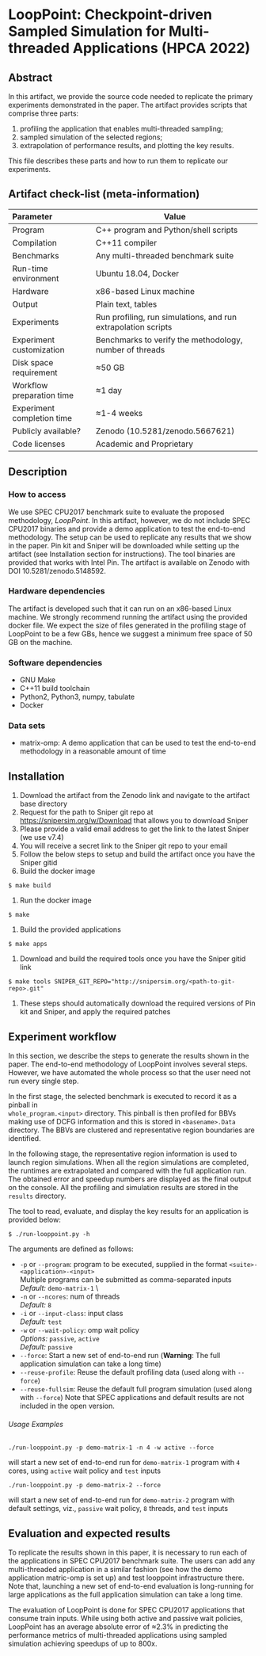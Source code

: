 # LoopPoint: Checkpoint-driven Sampled Simulation for Multi-threaded Applications (HPCA 2022)
## Abstract

In this artifact, we provide the source code needed to replicate the primary experiments 
demonstrated in the paper. The artifact provides scripts that comprise three parts:
1. profiling the application that enables multi-threaded sampling; 
1. sampled simulation of the selected regions;
1. extrapolation of performance results, and plotting the key results. 

This file describes these parts and how to run them to replicate our experiments.
 
## Artifact check-list (meta-information)
 
| Parameter                  | Value                                                         |
|:---------------------------|---------------------------------------------------------------|
| Program                    | C++ program and Python/shell scripts                          |
| Compilation                | C++11 compiler                                                |
| Benchmarks                 | Any multi-threaded benchmark suite                            |
| Run-time environment       | Ubuntu 18.04, Docker                                          |
| Hardware                   | x86-based Linux machine                                       |
| Output                     | Plain text, tables                                            |
| Experiments                | Run profiling, run simulations, and run extrapolation scripts |
| Experiment customization   | Benchmarks to verify the methodology, number of threads       |
| Disk space requirement     | &asymp;50 GB                                                  |
| Workflow preparation time  | &asymp;1 day                                                  |
| Experiment completion time | &asymp;1-4 weeks                                              |
| Publicly available?        | Zenodo (10.5281/zenodo.5667621)                               |
| Code licenses              | Academic and Proprietary                                      |
 
## Description

### How to access
We use SPEC CPU2017 benchmark suite to evaluate the proposed methodology, *LoopPoint*. In this 
artifact, however, we do not include SPEC CPU2017 binaries and provide a demo application to test
the end-to-end methodology. The setup can be used to replicate any results that we show in the
paper. Pin kit and Sniper will be downloaded while setting up the artifact (see Installation section
for instructions). The tool binaries are provided that works with Intel Pin. The artifact is available 
on Zenodo with DOI 10.5281/zenodo.5148592.

### Hardware dependencies
The artifact is developed such that it can run on an x86-based Linux machine. We strongly recommend 
running the artifact using the provided docker file. We expect the size of files generated in the 
profiling stage of LoopPoint to be a few GBs, hence we suggest a minimum free space of 50 GB on the 
machine.

### Software dependencies
- GNU Make
- C++11 build toolchain
- Python2, Python3, numpy, tabulate
- Docker

### Data sets
- matrix-omp: A demo application that can be used to test the end-to-end methodology in a reasonable
amount of time

## Installation

1. Download the artifact from the Zenodo link and navigate to the artifact base directory
1. Request for the path to Sniper git repo at https://snipersim.org/w/Download that allows you to download Sniper
  1. Please provide a valid email address to get the link to the latest Sniper (we use v7.4)
  1. You will receive a secret link to the Sniper git repo to your email
1. Follow the below steps to setup and build the artifact once you have the Sniper gitid
  1. Build the docker image
  ```
  $ make build
  ```
  1. Run the docker image
  ```
  $ make
  ```
  1. Build the provided applications
  ```
  $ make apps
  ```
  1. Download and build the required tools once you have the Sniper gitid link
  ```
  $ make tools SNIPER_GIT_REPO="http://snipersim.org/<path-to-git-repo>.git"
  ```
1. These steps should automatically download the required versions of Pin kit and Sniper, and
apply the required patches

## Experiment workflow

In this section, we describe the steps to generate the results shown in the paper. The
end-to-end methodology of LoopPoint involves several steps. However, we have automated the
whole process so that the user need not run every single step.

In the first stage, the selected benchmark is executed to record it as a pinball in  
`whole_program.<input>` directory. This pinball is then profiled for BBVs making use of DCFG 
information and this is stored in `<basename>.Data` directory. The BBVs are clustered and 
representative region boundaries are identified.

In the following stage, the representative region information is  used  to  launch  region
simulations. When  all  the  region simulations are completed, the runtimes are extrapolated 
and compared  with  the  full  application  run. The obtained error and speedup numbers are
displayed as the final output on the console. All the profiling and simulation results are 
stored in the `results` directory.

The tool to read, evaluate, and display the key results for an application is provided below:
```
$ ./run-looppoint.py -h
```

The arguments are defined as follows:
* `-p` or `--program`: program to be executed, supplied in the format `<suite>-<application>-<input>` \
Multiple programs can be submitted as comma-separated inputs \
_Default:_ `demo-matrix-1` \
* `-n` or `--ncores`: num of threads \
_Default:_ `8`
* `-i` or `--input-class`: input class \
_Default:_ `test`
* `-w` or `--wait-policy`: omp wait policy \
_Options:_ `passive`, `active` \
_Default:_ `passive`
* `--force`: Start a new set of end-to-end run (**Warning**: The full application simulation can take a long time)
* `--reuse-profile`: Reuse the default profiling data (used along with `--force`)
* `--reuse-fullsim`: Reuse the default full program simulation (used along with `--force`)
Note that SPEC applications and default results are not included in the open version.

###### Usage Examples
```
./run-looppoint.py -p demo-matrix-1 -n 4 -w active --force
```
will start a new set of end-to-end run for `demo-matrix-1` program with `4` cores, using `active` wait policy and `test` inputs

```
./run-looppoint.py -p demo-matrix-2 --force
```
will start a new set of end-to-end run for `demo-matrix-2` program with default settings, viz., `passive` wait policy,
`8` threads, and `test` inputs

## Evaluation and expected results
To replicate the results shown in this paper, it is necessary to run each of the applications in SPEC CPU2017 benchmark suite.
The users can add any multi-threaded application in a similar fashion (see how the demo application matric-omp is set up) and
test looppoint infrastructure there. Note that, launching a new set of end-to-end evaluation is long-running for large applications
as the full application simulation can take a long time.

The evaluation of LoopPoint is done for SPEC CPU2017 applications that consume train inputs. While using both 
active and passive wait policies, LoopPoint has an average absolute error of &asymp;2.3% in predicting the 
performance metrics of multi-threaded applications using sampled simulation achieving speedups of up to 800x.

